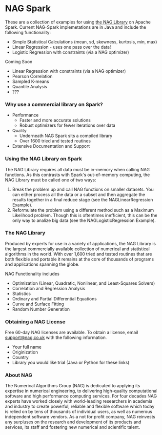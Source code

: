 # NAG Spark

These are a collection of examples for using [the NAG Library] on Apache Spark. Current NAG-Spark implemetations are in Java and include the following functionality:
 - Simple Statistical Calculations (mean, sd, skewness, kurtosis, min, max)
 - Linear Regression - uses one pass over the data!
 - Logistic Regression with constraints (via a NAG optimizer)

Coming Soon
- Linear Regression with constraints (via a NAG optimizer)
- Pearson Correlation 
- Sampled K-means
- Quantile Analysis
- ???

### Why use a commercial library on Spark?
 - Performance
   - Faster and more accurate solutions
   - Robust optimizers for fewer iterations over data
 - Quality
   - Underneath NAG Spark sits a compiled library 
   - Over 1600 tried and tested routines
 - Extensive Documentation and Support

### Using the NAG Library on Spark

The NAG Library requires all data must be in-memory when calling NAG functions. As this contrasts with Spark's out-of-memory computing, the NAG Library must be called one of two ways:

1. Break the problem up and call NAG functions on smaller datasets. You can either process all the data or a subset and then aggregate the results together in a final reduce stage (see the NAGLinearRegression Example).
2. Reformulate the problem using a different method such as a Maximum Likelihood problem. Though this is oftentimes inefficient, this can be the only way to analize big data (see the NAGLogisticRegression Example).

### The NAG Library
Produced by experts for use in a variety of applications, the NAG Library is the largest commercially available collection of numerical and statistical algorithms in the world. With over 1,600 tried and tested routines that are both flexible and portable it remains at the core of thousands of programs and applications spanning the globe.

NAG Functionality includes
 - Optimization (Linear, Quadratic, Nonlinear, and Least-Squares Solvers)
 - Correlation and Regression Analysis
 - Statistics
 - Ordinary and Partial Differential Equations
 - Curve and Surface Fitting
 - Random Number Generation

### Obtaining a NAG License
Free 60-day NAG licenses are available. To obtain a license, email support@nag.co.uk with the following information.
 - Your full name
 - Originization
 - Country
 - Library you would like trial (Java or Python for these links)

### About NAG
The Numerical Algorithms Group (NAG) is dedicated to applying its expertise in numerical engineering, to delivering high-quality computational software and high performance computing services. For four decades NAG experts have worked closely with world-leading researchers in academia and industry to create powerful, reliable and flexible software which today is relied on by tens of thousands of individual users, as well as numerous independent software vendors. As a not for profit company, NAG reinvests any surpluses on the research and development of its products and services, its staff and fostering new numerical and scientific talent.

[the NAG Library]: http://nag.com/numeric/numerical_libraries.asp

